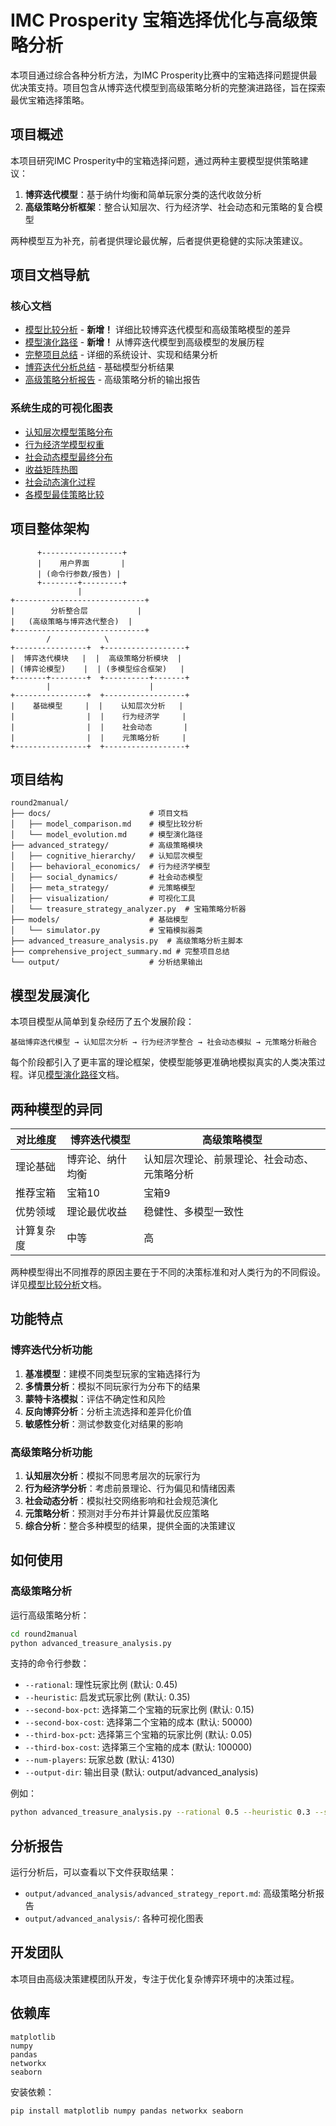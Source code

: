 # IMC Prosperity 宝箱选择优化与高级策略分析

本项目通过综合各种分析方法，为IMC Prosperity比赛中的宝箱选择问题提供最优决策支持。项目包含从博弈迭代模型到高级策略分析的完整演进路径，旨在探索最优宝箱选择策略。

## 项目概述

本项目研究IMC Prosperity中的宝箱选择问题，通过两种主要模型提供策略建议：
1. **博弈迭代模型**：基于纳什均衡和简单玩家分类的迭代收敛分析
2. **高级策略分析框架**：整合认知层次、行为经济学、社会动态和元策略的复合模型

两种模型互为补充，前者提供理论最优解，后者提供更稳健的实际决策建议。

## 项目文档导航

### 核心文档
- [模型比较分析](docs/model_comparison.md) - **新增！** 详细比较博弈迭代模型和高级策略模型的差异
- [模型演化路径](docs/model_evolution.md) - **新增！** 从博弈迭代模型到高级模型的发展历程
- [完整项目总结](comprehensive_project_summary.md) - 详细的系统设计、实现和结果分析
- [博弈迭代分析总结](game_iteration_model/SUMMARY.md) - 基础模型分析结果
- [高级策略分析报告](output/advanced_analysis/advanced_strategy_report.md) - 高级策略分析的输出报告

### 系统生成的可视化图表

- [认知层次模型策略分布](output/advanced_analysis/cognitive_distribution.png)
- [行为经济学模型权重](output/advanced_analysis/behavioral_weights.png)
- [社会动态模型最终分布](output/advanced_analysis/social_distribution.png)
- [收益矩阵热图](output/advanced_analysis/payoff_matrix.png)
- [社会动态演化过程](output/advanced_analysis/social_dynamics_evolution.png)
- [各模型最佳策略比较](output/advanced_analysis/model_comparison.png)

## 项目整体架构

```
      +------------------+
      |    用户界面       |
      | (命令行参数/报告) |
      +--------+---------+
               |
+-----------------------------+
|        分析整合层           |
|   (高级策略与博弈迭代整合)  |
+-----------------------------+
        /            \
+----------------+  +------------------+
|  博弈迭代模块   |  |  高级策略分析模块  |
| (博弈论模型)    |  | (多模型综合框架)   |
+-------+--------+  +----------+-------+
        |                      |
+----------------+  +------------------+
|    基础模型     |  |    认知层次分析   |
|                |  |    行为经济学     |
|                |  |    社会动态       |
|                |  |    元策略分析     |
+----------------+  +------------------+
```

## 项目结构

```
round2manual/
├── docs/                      # 项目文档
│   ├── model_comparison.md    # 模型比较分析
│   └── model_evolution.md     # 模型演化路径
├── advanced_strategy/         # 高级策略模块
│   ├── cognitive_hierarchy/   # 认知层次模型
│   ├── behavioral_economics/  # 行为经济学模型
│   ├── social_dynamics/       # 社会动态模型
│   ├── meta_strategy/         # 元策略模型
│   ├── visualization/         # 可视化工具
│   └── treasure_strategy_analyzer.py  # 宝箱策略分析器
├── models/                    # 基础模型
│   └── simulator.py           # 宝箱模拟器类
├── advanced_treasure_analysis.py  # 高级策略分析主脚本
├── comprehensive_project_summary.md # 完整项目总结
└── output/                    # 分析结果输出
```

## 模型发展演化

本项目模型从简单到复杂经历了五个发展阶段：

```
基础博弈迭代模型 → 认知层次分析 → 行为经济学整合 → 社会动态模拟 → 元策略分析融合
```

每个阶段都引入了更丰富的理论框架，使模型能够更准确地模拟真实的人类决策过程。详见[模型演化路径](docs/model_evolution.md)文档。

## 两种模型的异同

| 对比维度 | 博弈迭代模型 | 高级策略模型 |
|---------|----------|-------------|
| 理论基础 | 博弈论、纳什均衡 | 认知层次理论、前景理论、社会动态、元策略分析 |
| 推荐宝箱 | 宝箱10 | 宝箱9 |
| 优势领域 | 理论最优收益 | 稳健性、多模型一致性 |
| 计算复杂度 | 中等 | 高 |

两种模型得出不同推荐的原因主要在于不同的决策标准和对人类行为的不同假设。详见[模型比较分析](docs/model_comparison.md)文档。

## 功能特点

### 博弈迭代分析功能

1. **基准模型**：建模不同类型玩家的宝箱选择行为
2. **多情景分析**：模拟不同玩家行为分布下的结果
3. **蒙特卡洛模拟**：评估不确定性和风险
4. **反向博弈分析**：分析主流选择和差异化价值
5. **敏感性分析**：测试参数变化对结果的影响

### 高级策略分析功能

1. **认知层次分析**：模拟不同思考层次的玩家行为
2. **行为经济学分析**：考虑前景理论、行为偏见和情绪因素
3. **社会动态分析**：模拟社交网络影响和社会规范演化
4. **元策略分析**：预测对手分布并计算最优反应策略
5. **综合分析**：整合多种模型的结果，提供全面的决策建议

## 如何使用

### 高级策略分析

运行高级策略分析：

```bash
cd round2manual
python advanced_treasure_analysis.py
```

支持的命令行参数：
- `--rational`: 理性玩家比例 (默认: 0.45)
- `--heuristic`: 启发式玩家比例 (默认: 0.35)
- `--second-box-pct`: 选择第二个宝箱的玩家比例 (默认: 0.15)
- `--second-box-cost`: 选择第二个宝箱的成本 (默认: 50000)
- `--third-box-pct`: 选择第三个宝箱的玩家比例 (默认: 0.05)
- `--third-box-cost`: 选择第三个宝箱的成本 (默认: 100000)
- `--num-players`: 玩家总数 (默认: 4130)
- `--output-dir`: 输出目录 (默认: output/advanced_analysis)

例如：

```bash
python advanced_treasure_analysis.py --rational 0.5 --heuristic 0.3 --second-box-pct 0.1
```

## 分析报告

运行分析后，可以查看以下文件获取结果：

- `output/advanced_analysis/advanced_strategy_report.md`: 高级策略分析报告
- `output/advanced_analysis/`: 各种可视化图表

## 开发团队

本项目由高级决策建模团队开发，专注于优化复杂博弈环境中的决策过程。

## 依赖库

```
matplotlib
numpy
pandas
networkx
seaborn
```

安装依赖：

```bash
pip install matplotlib numpy pandas networkx seaborn
``` 